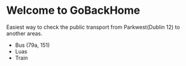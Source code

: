 # Welcome to GoBackHome
Easiest way to check the public transport from Parkwest(Dublin 12) to another areas.
- Bus (79a, 151)
- Luas
- Train

